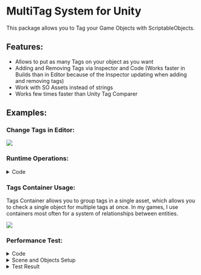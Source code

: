 # MultiTag System for Unity
This package allows you to Tag your Game Objects with ScriptableObjects.

## Features:
- Allows to put as many Tags on your object as you want
- Adding and Removing Tags via Inspector and Code (Works faster in Builds than in Editor because of the Inspector updating when adding and removing tags)
- Work with SO Assets instead of strings
- Works few times faster than Unity Tag Comparer

## Examples:

### Change Tags in Editor:
![](https://imgur.com/EPxkbza.png)

### Runtime Operations:
<details><summary>Code</summary>	
<p>
	
```csharp
public class Test : MonoBehaviour
{
	[SerializeField] private GameObject _enemy = null;
	[SerializeField] private Tag _zombieTag = null;
	[SerializeField] private TagsContainer _allEnemiesTags = null;
 
	private void Awake()
	{
		// Check for Tag
		if (_enemy.HasTag(_zombieTag))
		{
		
		}
		
		// Check for Multiple Tags
		if (_enemy.HasTags(_allEnemiesTags, allRequired: false))
		{
		
		}
		
		// Adding Tag
		_enemy.AddTag(_zombieTag);
		
		// Removing Tag
		_enemy.RemoveTag(_zombieTag);
	}
}
```	

</p>
</details>

### Tags Container Usage:
Tags Container allows you to group tags in a single asset, which allows you to check a single object for multiple tags at once. In my games, I use containers most often for a system of relationships between entities.

![](https://imgur.com/XTM5YOU.png)


### Performance Test:
<details><summary>Code</summary>
<p>

```csharp
using Sirenix.OdinInspector;
using System.Diagnostics;
using ToolBox.Pools;
using ToolBox.Tags;
using UnityEngine;

namespace ToolBox.Test
{
	[DefaultExecutionOrder(-100)]
	public class Tester : MonoBehaviour
	{
		[SerializeField] private Tag _myTag = null;
		[SerializeField] private string _unityTag = null;
		[SerializeField] private GameObject _object = null;

		[SerializeField, ReadOnly] private float _myMS = 0;
		[SerializeField, ReadOnly] private float _unityMS = 0;

		[SerializeField, ReadOnly] private bool _hasMyTag = false;
		[SerializeField, ReadOnly] private bool _hasUnityTag = false;

		private const int ITERATIONS = 10;

		[Button]
		private void MyTagTest()
		{
			_myMS = 0f;

			for (int i = 0; i < ITERATIONS; i++)
			{
				Stopwatch stopwatch = new Stopwatch();
				stopwatch.Start();

				for (int j = 0; j < 100000; j++)
				{
					_hasMyTag = _object.HasTag(_myTag);
				}

				stopwatch.Stop();
				_myMS += stopwatch.ElapsedMilliseconds;
			}

			_myMS /= ITERATIONS;
		}

		[Button]
		private void UnityTagTest()
		{
			_unityMS = 0;

			for (int i = 0; i < ITERATIONS; i++)
			{
				Stopwatch stopwatch = new Stopwatch();
				stopwatch.Start();

				for (int j = 0; j < 100000; j++)
				{
					_hasUnityTag = _object.CompareTag(_unityTag);
				}

				stopwatch.Stop();
				_unityMS += stopwatch.ElapsedMilliseconds;
			}

			_unityMS /= ITERATIONS;
		}
	}
}

```
</p>
</details>

<details><summary>Scene and Objects Setup</summary>	
<p>
	
![Scene Setup](https://imgur.com/IgSjjpz.png)

![A Object Setup](https://imgur.com/0kkITFa.png)

![B Object Setup](https://imgur.com/4DVS3XP.png)
</p>
</details>

<details><summary>Test Result</summary>	
<p>
	
![Result](https://imgur.com/YedN04E.png)

</p>
</details>





